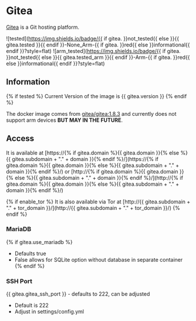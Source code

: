 # Gitea

[Gitea](https://gitea.io/en-US/) is a Git hosting platform.

![tested](https://img.shields.io/badge/{{ if gitea. }}not_tested{{ else }}{{ gitea.tested }}{{ endif }}-None_Arm-{{ if gitea. }}red{{ else }}informational{{ endif }}?style=flat)
![arm_tested](https://img.shields.io/badge/{{ if gitea. }}not_tested{{ else }}{{ gitea.tested_arm }}{{ endif }}-Arm-{{ if gitea. }}red{{ else }}informational{{ endif }}?style=flat)

## Information

{% if tested %}
Current Version of the image is {{ gitea.version }}
{% endif %}

The docker image comes from [gitea/gitea:1.8.3](https://hub.docker.com/r/gitea/gitea)
and currently does not support arm devices **BUT MAY IN THE FUTURE**.

## Access

It is available at [https://{% if gitea.domain %}{{ gitea.domain }}{% else %}{{ gitea.subdomain + "." + domain }}{% endif %}/](https://{% if gitea.domain %}{{ gitea.domain }}{% else %}{{ gitea.subdomain + "." + domain }}{% endif %}/) or [http://{% if gitea.domain %}{{ gitea.domain }}{% else %}{{ gitea.subdomain + "." + domain }}{% endif %}/](http://{% if gitea.domain %}{{ gitea.domain }}{% else %}{{ gitea.subdomain + "." + domain }}{% endif %}/)

{% if enable_tor %}
It is also available via Tor at [http://{{ gitea.subdomain + "." + tor_domain }}/](http://{{ gitea.subdomain + "." + tor_domain }}/)
{% endif %}

### MariaDB
{% if gitea.use_mariadb %}
- Defaults true
- False allows for SQLite option without database in separate container
{% endif %}

### SSH Port
{{ gitea.gitea_ssh_port }} - defaults to 222, can be adjusted
- Default is 222
- Adjust in settings/config.yml
